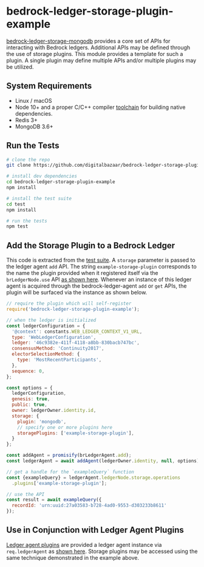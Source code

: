 # bedrock-ledger-storage-plugin-example

[bedrock-ledger-storage-mongodb](https://github.com/digitalbazaar/bedrock-ledger-storage-mongodb/)
provides a core set of APIs for interacting with Bedrock ledgers.
Additional APIs may be defined through the use of storage plugins.
This module provides a template for such a plugin. A single plugin may define
multiple APIs and/or multiple plugins may be utilized.

## System Requirements
- Linux / macOS
- Node 10+ and a proper C/C++ compiler [toolchain](https://github.com/nodejs/node-gyp#on-unix)
    for building native dependencies.
- Redis 3+
- MongoDB 3.6+

## Run the Tests
```sh
# clone the repo
git clone https://github.com/digitalbazaar/bedrock-ledger-storage-plugin-example.git

# install dev dependencies
cd bedrock-ledger-storage-plugin-example
npm install

# install the test suite
cd test
npm install

# run the tests
npm test
```

## Add the Storage Plugin to a Bedrock Ledger
This code is extracted from the [test suite](./test/ledger.js). A `storage`
parameter is passed to the ledger agent `add` API. The string
`example-storage-plugin` corresponds to the name the plugin provided when
it registered itself via the `brLedgerNode.use` API
[as shown here](./lib/index.js). Whenever an instance of this ledger agent
is acquired through the bedrock-ledger-agent `add` or `get` APIs, the plugin
will be surfaced via the instance as shown below.

```js
// require the plugin which will self-register
require('bedrock-ledger-storage-plugin-example');

// when the ledger is initialized
const ledgerConfiguration = {
  '@context': constants.WEB_LEDGER_CONTEXT_V1_URL,
  type: 'WebLedgerConfiguration',
  ledger: '46c9382e-411f-4118-a8bb-830bacb747bc',
  consensusMethod: 'Continuity2017',
  electorSelectionMethod: {
    type: 'MostRecentParticipants',
  },
  sequence: 0,
};

const options = {
  ledgerConfiguration,
  genesis: true,
  public: true,
  owner: ledgerOwner.identity.id,
  storage: {
    plugin: 'mongodb',
    // specify one or more plugins here
    storagePlugins: ['example-storage-plugin'],
  }
};

const addAgent = promisify(brLedgerAgent.add);
const ledgerAgent = await addAgent(ledgerOwner.identity, null, options);

// get a handle for the `exampleQuery` function
const {exampleQuery} = ledgerAgent.ledgerNode.storage.operations
  .plugins['example-storage-plugin'];

// use the API
const result = await exampleQuery({
  recordId: 'urn:uuid:27a03583-b728-4ad0-9553-d303233b8611'
});  
```

## Use in Conjunction with Ledger Agent Plugins
[Ledger agent plugins](https://github.com/digitalbazaar/bedrock-ledger-agent-plugin-example)
are provided a ledger agent instance via `req.ledgerAgent` as
[shown here](https://github.com/digitalbazaar/bedrock-ledger-agent-plugin-example/blob/master/lib/exampleQueryService.js#L35).
Storage plugins may be accessed using the same technique demonstrated in the
example above.
